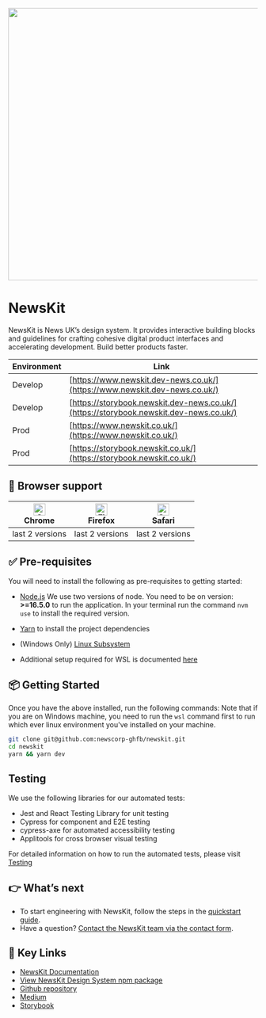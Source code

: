 
<p align="center">
  <a href="https://github.com/newscorp-ghfb/newskit">
    <img width='550' src="https://www.newskit.co.uk/static/newskit-logo.svg">
  </a>
</p>

# NewsKit

NewsKit is News UK’s design system. It provides interactive building blocks and guidelines for crafting cohesive digital product interfaces and accelerating development. Build better products faster.

| Environment  | Link                                                                                   |
| ------- | -------------------------------------------------------------------------------------- |
| Develop | [https://www.newskit.dev-news.co.uk/](https://www.newskit.dev-news.co.uk/)             |
| Develop | [https://storybook.newskit.dev-news.co.uk/](https://storybook.newskit.dev-news.co.uk/) |
| Prod    | [https://www.newskit.co.uk/](https://www.newskit.co.uk/)                               |
| Prod    | [https://storybook.newskit.co.uk/](https://storybook.newskit.co.uk/)                   |

## 🙌 Browser support

| [<img src="https://raw.githubusercontent.com/alrra/browser-logos/master/src/chrome/chrome_48x48.png" alt="Chrome" width="24px" height="24px" />](http://godban.github.io/browsers-support-badges/)<br>Chrome | [<img src="https://raw.githubusercontent.com/alrra/browser-logos/master/src/firefox/firefox_48x48.png" alt="Firefox" width="24px" height="24px" />](http://godban.github.io/browsers-support-badges/)<br>Firefox | [<img src="https://raw.githubusercontent.com/alrra/browser-logos/master/src/safari/safari_48x48.png" alt="Safari" width="24px" height="24px" />](http://godban.github.io/browsers-support-badges/)<br>Safari |
| ------------------------------------------------------------------------------------------------------------------------------------------------------------------------------------------------------------ | ---------------------------------------------------------------------------------------------------------------------------------------------------------------------------------------------------------------- | ------------------------------------------------------------------------------------------------------------------------------------------------------------------------------------------------------------ |
| last 2 versions                                                                                                                                                                                              | last 2 versions                                                                                                                                                                                                  | last 2 versions                                                                                                                                                                                              |

## ✅ Pre-requisites

You will need to install the following as pre-requisites to getting started:

* [Node.js](https://nodejs.org/en/download/) We use two versions of node.
You need to be on version: <b>>=16.5.0</b> to run the application. In your terminal run the command `nvm use` to install the required version.

* [Yarn](https://yarnpkg.com/en/docs/install) to install the project dependencies
* (Windows Only) [Linux Subsystem](https://docs.microsoft.com/en-us/windows/wsl/install-win10)
* Additional setup required for WSL is documented [here](./docs/wsl.md)

## 📦  Getting Started

Once you have the above installed, run the following commands: 
Note that if you are on Windows machine, you need to run the `wsl` command first to run which ever linux environment you've installed on your machine.

```sh
git clone git@github.com:newscorp-ghfb/newskit.git
cd newskit
yarn && yarn dev
```

## Testing

We use the following libraries for our automated tests:

* Jest and React Testing Library for unit testing
* Cypress for component and E2E testing
* cypress-axe for automated accessibility testing
* Applitools for cross browser visual testing

For detailed information on how to run the automated tests, please visit [Testing](./docs/testing.md)

## 👉 What’s next

* To start engineering with NewsKit, follow the steps in the [quickstart guide](https://nidigitalsolutions.jira.com/wiki/spaces/NPP/pages/2354218083).
* Have a question? [Contact the NewsKit team via the contact form](https://newskit.co.uk/about/contact-us/).

## 🔗 Key Links

* [NewsKit Documentation](https://www.newskit.co.uk/)
* [View NewsKit Design System npm package](https://www.npmjs.com/package/newskit)
* [Github repository](https://github.com/newscorp-ghfb/newskit)
* [Medium](https://medium.com/newskit-design-system)
* [Storybook](https://storybook.newskit.co.uk/)
